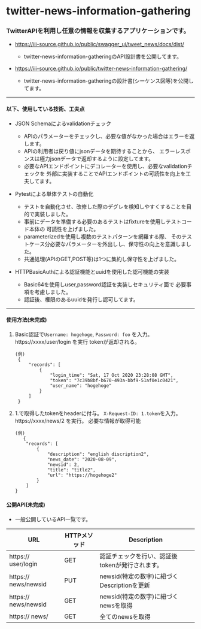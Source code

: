 # twitter-news-information-gathering

### TwitterAPIを利用し任意の情報を収集するアプリケーションです。
- https://iii-source.github.io/public/swagger_ui/tweet_news/docs/dist/
  - twitter-news-information-gatheringのAPI設計書を公開してます。

- https://iii-source.github.io/public/twitter-news-information-gathering/
  - twitter-news-information-gatheringの設計書(シーケンス図等)を公開してます。

---

#### 以下、使用している技術、工夫点
- JSON Schemaによるvalidationチェック
  - APIのパラメーターをチェックし、必要な値がなかった場合はエラーを返します。
  - APIの利用者は戻り値にjsonデータを期待することから、
  エラーレスポンスは極力jsonデータで返却するように設定してます。
  - 必要なAPIエンドポイントにデコレーターを使用し、必要なvalidationチェックを
  外部に実装することでAPIエンドポイントの可読性を向上を工夫してます。

- Pytestによる単体テストの自動化
  - テストを自動化させ、改修した際のデグレを検知しやすくすることを目的で実装しました。
  - 事前にデータを準備する必要のあるテストはfixtureを使用しテストコード本体の
  可読性を上げました。
  - parameterizedを使用し複数のテストパターンを網羅する際、
  そのテストケース分必要なパラメーターを外出しし、保守性の向上を意識しました。
  - 共通処理(APIのGET,POST等)は1つに集約し保守性を上げました。

- HTTPBasicAuthによる認証機能とuuidを使用した認可機能の実装
  - Basic64を使用しuser,password認証を実装しセキュリティ面で
  必要事項を考慮しました。
  - 認証後、権限のあるuuidを発行し認可してます。

---

#### 使用方法(未完成)

1. Basic認証で`Username: hogehoge`, `Password: foo` を入力。 <br>
   https://xxxx/user/login を実行 tokenが返却される。

   ```
   (例)
    {
        "records": [
            {
                "login_time": "Sat, 17 Oct 2020 23:28:08 GMT",
                "token": "7c39b8bf-b670-493a-bbf9-51af0e1c0421",
                "user_name": "hogehoge"
            }
        ]
    }
   ```

2. 1.で取得したtokenをheaderに付与。 `X-Request-ID: 1.token`を入力。 <br>
   https://xxxx/news/2 を実行。 必要な情報が取得可能

    ```
    (例)
       {
        "records": [
            {
                "description": "english discription2",
                "news_date": "2020-08-09",
                "newsid": 2,
                "title": "title2",
                "url": "https://hogehoge2"
            }
        ]
    }
    ```

#### 公開API(未完成)
- 一般公開しているAPI一覧です。

|  URL | HTTPメソッド  |  Description  |
| ---- | ---- | ---- |
|  https:// user/login  | GET |  認証チェックを行い、認証後tokenが発行されます。  |
|  https:// news/newsid  | PUT | newsid(特定の数字)に紐づくDescriptionを更新  |
|  https:// news/newsid  | GET | newsid(特定の数字)に紐づくnewsを取得  |
|  https:// news/  | GET | 全てのnewsを取得  |
